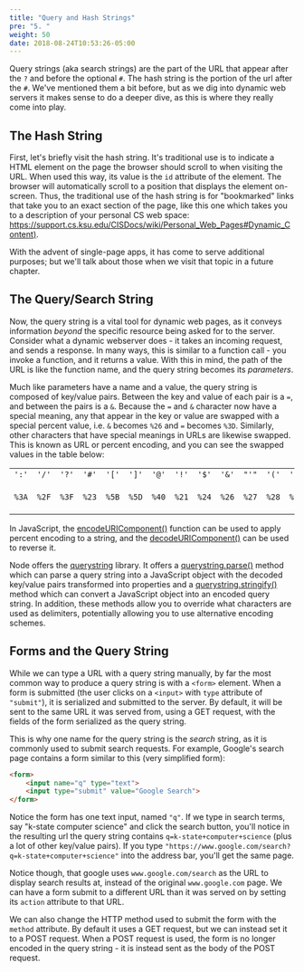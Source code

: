 ```yaml
---
title: "Query and Hash Strings"
pre: "5. "
weight: 50
date: 2018-08-24T10:53:26-05:00
---
```


Query strings (aka search strings) are the part of the URL that appear after the `?` and before the optional `#`.  The hash string is the portion of the url after the `#`.  We've mentioned them a bit before, but as we dig into dynamic web servers it makes sense to do a deeper dive, as this is where they really come into play.

## The Hash String
First, let's briefly visit the hash string.  It's traditional use is to indicate a HTML element on the page the browser should scroll to when visiting the URL.  When used this way, its value is the `id` attribute of the element.  The browser will automatically scroll to a position that displays the element on-screen.  Thus, the traditional use of the hash string is for "bookmarked" links that take you to an exact section of the page, like this one which takes you to a description of your personal CS web space: [https://support.cs.ksu.edu/CISDocs/wiki/Personal_Web_Pages#Dynamic_Content)](https://support.cs.ksu.edu/CISDocs/wiki/Personal_Web_Pages#Dynamic_Content).

With the advent of single-page apps, it has come to serve additional purposes; but we'll talk about those when we visit that topic in a future chapter.

## The Query/Search String
Now, the query string is a vital tool for dynamic web pages, as it conveys information _beyond_ the specific resource being asked for to the server.  Consider what a dynamic webserver does - it takes an incoming request, and sends a response.  In many ways, this is similar to a function call - you invoke a function, and it returns a value.  With this in mind, the path of the URL is like the function name, and the query string becomes its _parameters_.  

Much like parameters have a name and a value, the query string is composed of key/value pairs.  Between the key and value of each pair is a `=`, and between the pairs is a `&`.  Because the `=` and `&` character now have a special meaning, any that appear in the key or value are swapped with a special percent value, i.e. `&` becomes `%26` and `=` becomes `%3D`. Similarly, other characters that have special meanings in URLs are likewise swapped.  This is known as URL or percent encoding, and you can see the swapped values in the table below:

<table class="standard-table">
 <tbody>
  <tr>
   <td><code>':'</code></td>
   <td><code>'/'</code></td>
   <td><code>'?'</code></td>
   <td><code>'#'</code></td>
   <td><code>'['</code></td>
   <td><code>']'</code></td>
   <td><code>'@'</code></td>
   <td><code>'!'</code></td>
   <td><code>'$'</code></td>
   <td><code>'&amp;'</code></td>
   <td><code>"'"</code></td>
   <td><code>'('</code></td>
   <td><code>')'</code></td>
   <td><code>'*'</code></td>
   <td><code>'+'</code></td>
   <td><code>','</code></td>
   <td><code>';'</code></td>
   <td><code>'='</code></td>
   <td><code>'%'</code></td>
   <td><code>' '</code></td>
  </tr>
  <tr>
   <td><code>%3A</code></td>
   <td><code>%2F</code></td>
   <td><code>%3F</code></td>
   <td><code>%23</code></td>
   <td><code>%5B</code></td>
   <td><code>%5D</code></td>
   <td><code>%40</code></td>
   <td><code>%21</code></td>
   <td><code>%24</code></td>
   <td><code>%26</code></td>
   <td><code>%27</code></td>
   <td><code>%28</code></td>
   <td><code>%29</code></td>
   <td><code>%2A</code></td>
   <td><code>%2B</code></td>
   <td><code>%2C</code></td>
   <td><code>%3B</code></td>
   <td><code>%3D</code></td>
   <td><code>%25</code></td>
   <td><code>%20</code> or <code>+</code></td>
  </tr>
 </tbody>
</table>

In JavaScript, the [encodeURIComponent()](https://developer.mozilla.org/en-US/docs/Web/JavaScript/Reference/Global_Objects/encodeURIComponent) function can be used to apply percent encoding to a string, and the [decodeURIComponent()](https://developer.mozilla.org/en-US/docs/Web/JavaScript/Reference/Global_Objects/decodeURIComponent) can be used to reverse it.  

Node offers the [querystring](https://nodejs.org/api/querystring.html) library.  It offers a [querystring.parse()](https://nodejs.org/api/querystring.html#querystring_querystring_parse_str_sep_eq_options) method which can parse a query string into a JavaScript object with the decoded key/value pairs transformed into properties and a [querystring.stringify()](https://nodejs.org/api/querystring.html#querystring_querystring_stringify_obj_sep_eq_options) method which can convert a JavaScript object into an encoded query string.  In addition, these methods allow you to override what characters are used as delimiters, potentially allowing you to use alternative encoding schemes.

## Forms and the Query String
While we can type a URL with a query string manually, by far the most common way to produce a query string is with a `<form>` element.  When a form is submitted (the user clicks on a `<input>` with `type` attribute of `"submit"`), it is serialized and submitted to the server.  By default, it will be sent to the same URL it was served from, using a GET request, with the fields of the form serialized as the query string.

This is why one name for the query string is the _search_ string, as it is commonly used to submit search requests.  For example, Google's search page contains a form similar to this (very simplified form):

```html
<form>
    <input name="q" type="text">
    <input type="submit" value="Google Search">
</form>
```

Notice the form has one text input, named `"q"`.  If we type in search terms, say "k-state computer science" and click the search button, you'll notice in the resulting url the query string contains `q=k-state+computer+science` (plus a lot of other key/value pairs).  If you type `"https://www.google.com/search?q=k-state+computer+science"` into the address bar, you'll get the same page.

Notice though, that google uses `www.google.com/search` as the URL to display search results at, instead of the original `www.google.com` page.  We can have a form submit to a different URL than it was served on by setting its `action` attribute to that URL.

We can also change the HTTP method used to submit the form with the `method` attribute. By default it uses a GET request, but we can instead set it to a POST request.  When a POST request is used, the form is no longer encoded in the query string - it is instead sent as the body of the POST request. 


